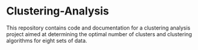 # Clustering-Analysis
This repository contains code and documentation for a clustering analysis project aimed at determining the optimal number of clusters and clustering algorithms for eight sets of data.

